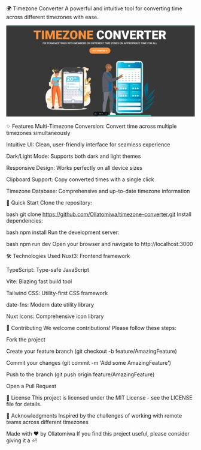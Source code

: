 🌍 Timezone Converter
A powerful and intuitive tool for converting time across different timezones with ease.

![Timezone Converter](public/comput.png)

✨ Features
Multi-Timezone Conversion: Convert time across multiple timezones simultaneously

Intuitive UI: Clean, user-friendly interface for seamless experience

Dark/Light Mode: Supports both dark and light themes

Responsive Design: Works perfectly on all device sizes

Clipboard Support: Copy converted times with a single click

Timezone Database: Comprehensive and up-to-date timezone information

🚀 Quick Start
Clone the repository:

bash
git clone https://github.com/Ollatomiwa/timezone-converter.git
Install dependencies:

bash
npm install
Run the development server:

bash
npm run dev
Open your browser and navigate to http://localhost:3000

🛠️ Technologies Used
Nuxt3: Frontend framework

TypeScript: Type-safe JavaScript

Vite: Blazing fast build tool

Tailwind CSS: Utility-first CSS framework

date-fns: Modern date utility library

Nuxt Icons: Comprehensive icon library

🤝 Contributing
We welcome contributions! Please follow these steps:

Fork the project

Create your feature branch (git checkout -b feature/AmazingFeature)

Commit your changes (git commit -m 'Add some AmazingFeature')

Push to the branch (git push origin feature/AmazingFeature)

Open a Pull Request

📄 License
This project is licensed under the MIT License - see the LICENSE file for details.

🙏 Acknowledgments
Inspired by the challenges of working with remote teams across different timezones

Made with ❤️ by Ollatomiwa
If you find this project useful, please consider giving it a ⭐!
